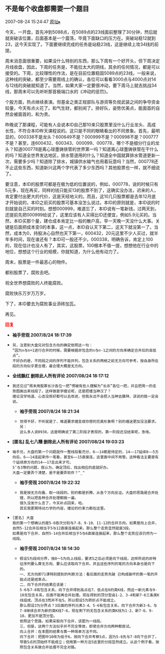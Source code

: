 ## 不是每个收盘都需要一个题目
2007-08-24 15:24:47
[原址▸](http://www.fxgan.com/chan_time/2007_07_12/664.htm)



 今天，一开盘，首先冲到5088点，在5089点的23线面前整理了30分钟，然后就就突破该位置，后面基本是一个震荡，毕竟下面缺口的压力在。突破站稳12就到23，这今天实现了。下面要继续完成的任务是站稳23线，这是继续上攻34线的前提。


 


 周末消息面很重要，如果没什么特别的东西，那么下周有一个好开头，但下周决定月线收盘，因此，下周的任务是，不能拉太大的阴线，其余的任何情况，都是可以接受的。下周，比较理性的作法，是在目前位置稳固5089点的23线，一般来说，这种线的突破，都至少需要周线上的确认，各位可以看看3000点与4000点对14与12线的突破就知道了。当然，如果大家一定要很冲动，要下周马上就去挑战34线，那周末可以先听听那首极端口水的《冲动的惩罚》。


 


 个股方面，热点继续表演。但基金之类正规部队与游资等负规武装之间的争夺资金较量，今天有点火花了。和气生财，都别闹了。排好队，姿势优美点，能面首的自然会被面首的，和为贵。


 


 昨晚说了那课程，可能有人会说本ID自己那10来只股票里没什么行业龙头、高成长性，不符合本ID昨天课程说的。这只是不同的眼睛看出的不同景象。首先，最明显的，000338不是龙头？600649不是？000999不是？000998不是？000777不是？甚至，连600432、600343、000099、000778，哪个不是细分行业的龙头？知道000778是离心球墨铸铁管的世界第一吗？知道离心球墨铸铁管在干什么的吗？知道全世界发达地区，排水管道用的什么？知道全中国就算排水管道更新一次，需要多少吗？知道除了排水，城镇供水输气也用着玩意吗？当然，000778还不止这些东西，知道新兴这两个字代表了多少东西吗？其他股票也一样，就不细说了。


 


 要注意，本ID的股票可都是在极为低的位置说的，例如，000778，说的时候只有5元多，现在再买，同样的钱只能买13的股票不到了，这确实没办法，迟来的人，肯定要付出更大的代价，这是天经地义的。而且，这10几只股票都是去年12月底才开始说的，本ID之前买的股票可基本没怎么说过。本ID的原则就是，本ID说的时刻就是自己买的时刻。想想000999，难道忘了，本ID说有一笔新钱，过两天到，还提前先把000999给说了，这里应该有人买得比ID还便宜，例如5.9元买的。当然，本ID买那个量，建仓成本肯定比一般的散户高，早一天晚一天没什么大事。关键是后面把成本变0的本事，这一点，本ID自认天下第二，这天下就没第一了。当然，成本为0，持股决心自然也天下第一，600432，20元这里不少人买过，就半年多时间，现在谁还有？本ID可一股还不少。000338，明确告诉，肯定上100的，现在估计也没人有了，其实，这股票，100根本不值一提，想想他在行业中的地位，想想这个行业的规模，你就知道，为什么他有动力了。


 


 周末，股票是一件最恶心的物件。


 


 都别股票了，腐败去吧。


 


 祝全世界想腐败的人终能腐败。


 


 腐败快乐万岁万万岁。


 


 下了，本ID要去为腐败事业添砖加瓦。


 


 再见。


 





<font color='red'>**回复**</font>


- **袖手旁观 2007/8/24 18:17:39**
- ```
  另，注意到大盘兄对包含方向的确定依照这一句：
  “因为n与n+1进行合并的时候，需要根据非包含的n与n-1之间的方向来确定合并后的高低点”。
  不好办的是，不同段之间的序列不能并列，包含关系的两根之前无方向可参考，按自身所在段的方向似乎更合理，最合理大概是无方向。
  ```
- **全线飘红 删除此人所有评论  2007/08/24 18:17:12**
- ```
  我还见过“周末用股票长沙各位一把”愣被有些人理解为“长杀”各位一把，并且把周一的走势图画出来线段了。这样做是学缠论呢，还是把缠当神汉了？
  缠论没学地道、心态没炼好都可以去改进，但我永远不会把人当神去膜拜，该说的我一定会说。
  ```
   - **袖手旁观 2007/8/24 18:21:34**
   - ```
     觉得不好，不听就是了，难道要求缠变成你想的完美形象啊？别的缠迷更加没法要求。
     另：
     这么多人说0938，这是明确说了第二阶段才表现的，第一阶段还没结束呢，急啥。
     ```
- **[匿名] 乱七八糟 删除此人所有评论  2007/08/24 19:03:23**
- ```
  袖手兄，大盘的第一个问题就作一整线段看充分，6――14都是待定的，14――17延续0――5方向后，6――14连起来作一笔看，甚至6――15直接连，这里面中间不用管。这种看法主要是有个延续原方向的14――17走出来才可。
  5‘与3等的问题，我认为，确定顶后，找出相应的底就好办。
  大盘一定要弄个清楚，是不是要弄软件？^_^
  ```
   - **袖手旁观 2007/8/24 19:22:32**
   - ```
     我是按无方向看、取一线段的。别的都是折腾，从各个方向反证。大盘的思路是合并处理，所以把各种合并处理都搞一遍。
     很久没发什么言了，今天补点回来，哈。
     其实我更期待动力学的内容，缠论的约束力都在这里。
     ```
- ```
  [匿名] 大盘
  我的第一个想确认的是5-6依次分别与7-8、9-10、11-12的合并方向，如果是向上合并，自然5-12合并后相当于5与12直接连接起来，那么整个走势显然就是3段。
  如果是向下合并，自然5-14合并后相当于5与6直接连接起来，那么整个走势应该仍然为一线段。
  ```
   - **袖手旁观 2007/8/24 18:14:30**
   - ```
     假设5为段间分界，按0～5为向上线段，要求5之后必须是向下线段，这样所说的非特征序列要么算无方向、要么应该取向下合并。并且这些序列的笔的方向本身也是向下的。
     一、无方向即71课特别提到的判断方法：看后面的走势先破 已构成破坏的第一笔的开始点还是结束点。
     二、向下合并的结果应该是：
     5-6与7-8有包含关系，向下合并得到高点在7、低点在6的类K线，而这一新元素与9-10无包含关系，后面不能再合并处理。现在得到的顶分型由1-2、3-4和新7-6三条类K线组成，顶点在3而并不在5。所以假设5为转折点不能成立。
     那么假设3为分界点？3后面的序列元素3-4、5-6有包含关系，向下合并为新3-6，与7-8继续合并为新的类K线7-6，现在剩下的无包含关系的类K线为1-2、新7-6、9-10，更加不是顶分型。
     依照这个思路，如果采取向下合并，该图为一线段。
     三、但是，这两个方法似乎并不完全等效，即使合并方向两种都尝试。
     向上合并：在本图的结果与第一种简单方法不同。
     向下合并：把图中10改为低于6，按向下合并考察5点，因为5-6先与7-8向下合并了，导致5点的顶始终不能成立；但用第一种方法5这里的分段显然成立。从这个例子看，按照包含关系做合并处理不完全对路。
     ```
